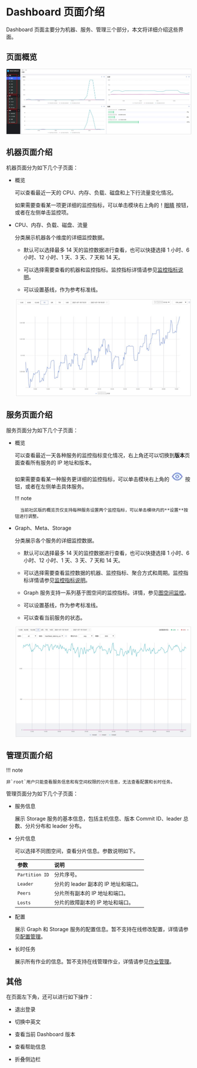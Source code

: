 # Dashboard 页面介绍

Dashboard 页面主要分为机器、服务、管理三个部分，本文将详细介绍这些界面。

## 页面概览

![页面概览](overview1.png)

## 机器页面介绍

机器页面分为如下几个子页面：

- 概览
  
  可以查看最近一天的 CPU、内存、负载、磁盘和上下行流量变化情况。

  如果需要查看某一项更详细的监控指标，可以单击模块右上角的！[眼睛](eye.png) 按钮，或者在左侧单击监控项。

- CPU、内存、负载、磁盘、流量
  
  分类展示机器各个维度的详细监控数据。
  
  - 默认可以选择最多 14 天的监控数据进行查看，也可以快捷选择 1 小时、6 小时、12 小时、1 天、3 天、7 天和 14 天。

  - 可以选择需要查看的机器和监控指标。监控指标详情请参见[监控指标说明](6.monitor-parameter.md)。

  - 可以设置基线，作为参考标准线。

  ![机器页面](machine.png)

## 服务页面介绍

服务页面分为如下几个子页面：

- 概览

  可以查看最近一天各种服务的监控指标变化情况，右上角还可以切换到**版本**页面查看所有服务的 IP 地址和版本。
  
  如果需要查看某一种服务更详细的监控指标，可以单击模块右上角的 ![眼睛](eye.png) 按钮，或者在左侧单击具体服务。

  !!! note

        当前社区版的概览页仅支持每种服务设置两个监控指标，可以单击模块内的**设置**按钮进行调整。

- Graph、Meta、Storage

  分类展示各个服务的详细监控数据。

  - 默认可以选择最多 14 天的监控数据进行查看，也可以快捷选择 1 小时、6 小时、12 小时、1 天、3 天、7 天和 14 天。

  - 可以选择需要查看监控数据的机器、监控指标、聚合方式和周期。监控指标详情请参见[监控指标说明](6.monitor-parameter.md)。

  - Graph 服务支持一系列基于图空间的监控指标。详情，参见[图空间监控](../nebula-dashboard-ent/4.cluster-operator/2.monitor.md)。

  - 可以设置基线，作为参考标准线。

  - 可以查看当前服务的状态。

  ![服务页面](service.png)

## 管理页面介绍

!!! note

    非`root`用户只能查看服务信息和有空间权限的分片信息，无法查看配置和长时任务。

管理页面分为如下几个子页面：

- 服务信息

  展示 Storage 服务的基本信息，包括主机信息、版本 Commit ID、leader 总数、分片分布和 leader 分布。

- 分片信息

  可以选择不同图空间，查看分片信息。参数说明如下。

  |参数|说明|
  |:---|:---|
  |`Partition ID`|分片序号。|
  |`Leader`|分片的 leader 副本的 IP 地址和端口。|
  |`Peers`|分片所有副本的 IP 地址和端口。|
  |`Losts`|分片的故障副本的 IP 地址和端口。|

- 配置
  
  展示 Graph 和 Storage 服务的配置信息。暂不支持在线修改配置，详情请参见[配置管理](../5.configurations-and-logs/1.configurations/1.configurations.md)。

- 长时任务

  展示所有作业的信息。暂不支持在线管理作业，详情请参见[作业管理](../3.ngql-guide/18.operation-and-maintenance-statements/4.job-statements.md)。

## 其他

在页面左下角，还可以进行如下操作：

- 退出登录

- 切换中英文

- 查看当前 Dashboard 版本

- 查看帮助信息

- 折叠侧边栏